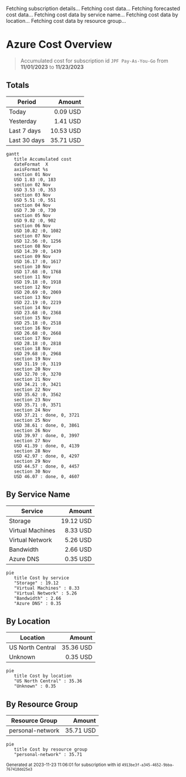 Fetching subscription details...
Fetching cost data...
Fetching forecasted cost data...
Fetching cost data by service name...
Fetching cost data by location...
Fetching cost data by resource group...
# Azure Cost Overview

> Accumulated cost for subscription id `JPF Pay-As-You-Go` from **11/01/2023** to **11/23/2023**

## Totals

|Period|Amount|
|---|---:|
|Today|0.09 USD|
|Yesterday|1.41 USD|
|Last 7 days|10.53 USD|
|Last 30 days|35.71 USD|

```mermaid
gantt
   title Accumulated cost
   dateFormat  X
   axisFormat %s
   section 01 Nov
   USD 1.83 :0, 183
   section 02 Nov
   USD 3.53 :0, 353
   section 03 Nov
   USD 5.51 :0, 551
   section 04 Nov
   USD 7.30 :0, 730
   section 05 Nov
   USD 9.02 :0, 902
   section 06 Nov
   USD 10.82 :0, 1082
   section 07 Nov
   USD 12.56 :0, 1256
   section 08 Nov
   USD 14.39 :0, 1439
   section 09 Nov
   USD 16.17 :0, 1617
   section 10 Nov
   USD 17.68 :0, 1768
   section 11 Nov
   USD 19.18 :0, 1918
   section 12 Nov
   USD 20.69 :0, 2069
   section 13 Nov
   USD 22.19 :0, 2219
   section 14 Nov
   USD 23.68 :0, 2368
   section 15 Nov
   USD 25.18 :0, 2518
   section 16 Nov
   USD 26.68 :0, 2668
   section 17 Nov
   USD 28.18 :0, 2818
   section 18 Nov
   USD 29.68 :0, 2968
   section 19 Nov
   USD 31.19 :0, 3119
   section 20 Nov
   USD 32.70 :0, 3270
   section 21 Nov
   USD 34.21 :0, 3421
   section 22 Nov
   USD 35.62 :0, 3562
   section 23 Nov
   USD 35.71 :0, 3571
   section 24 Nov
   USD 37.21 : done, 0, 3721
   section 25 Nov
   USD 38.61 : done, 0, 3861
   section 26 Nov
   USD 39.97 : done, 0, 3997
   section 27 Nov
   USD 41.39 : done, 0, 4139
   section 28 Nov
   USD 42.97 : done, 0, 4297
   section 29 Nov
   USD 44.57 : done, 0, 4457
   section 30 Nov
   USD 46.07 : done, 0, 4607
```

## By Service Name

|Service|Amount|
|---|---:|
|Storage|19.12 USD|
|Virtual Machines|8.33 USD|
|Virtual Network|5.26 USD|
|Bandwidth|2.66 USD|
|Azure DNS|0.35 USD|

```mermaid
pie
   title Cost by service
   "Storage" : 19.12
   "Virtual Machines" : 8.33
   "Virtual Network" : 5.26
   "Bandwidth" : 2.66
   "Azure DNS" : 0.35
```

## By Location

|Location|Amount|
|---|---:|
|US North Central|35.36 USD|
|Unknown|0.35 USD|

```mermaid
pie
   title Cost by location
   "US North Central" : 35.36
   "Unknown" : 0.35
```

## By Resource Group

|Resource Group|Amount|
|---|---:|
|personal-network|35.71 USD|

```mermaid
pie
   title Cost by resource group
   "personal-network" : 35.71
```

<sup>Generated at 2023-11-23 11:06:01 for subscription with id `4913be3f-a345-4652-9bba-767418dd25e3`</sup>
